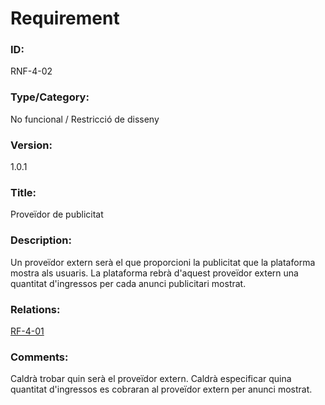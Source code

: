 # Requirement

### ID:
RNF-4-02

### Type/Category:
No funcional / Restricció de disseny

### Version:
1.0.1

### Title:
Proveïdor de publicitat

### Description:
Un proveïdor extern serà el que proporcioni la publicitat que la plataforma mostra als usuaris. La plataforma rebrà d'aquest proveïdor extern una quantitat d'ingressos per cada anunci publicitari mostrat.

### Relations:
[RF-4-01](./RF-4-01.md)

### Comments:
Caldrà trobar quin serà el proveïdor extern.
Caldrà especificar quina quantitat d'ingressos es cobraran al proveïdor extern per anunci mostrat.
